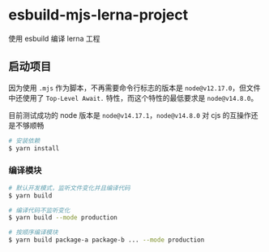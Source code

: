 # esbuild-mjs-lerna-project

使用 esbuild 编译 lerna 工程

## 启动项目

因为使用 `.mjs` 作为脚本，不再需要命令行标志的版本是 `node@v12.17.0`，但文件中还使用了 `Top-Level Await.` 特性，而这个特性的最低要求是 `node@v14.8.0`。

目前测试成功的 node 版本是 `node@v14.17.1`，`node@v14.8.0` 对 cjs 的互操作还是不够顺畅

```bash
# 安装依赖
$ yarn install
```

### 编译模块

```bash
# 默认开发模式，监听文件变化并且编译代码
$ yarn build

# 编译代码不监听变化
$ yarn build --mode production

# 按顺序编译模块
$ yarn build package-a package-b ... --mode production
```
